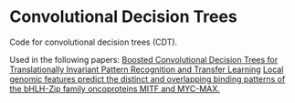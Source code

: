 # Convolutional Decision Trees

Code for convolutional decision trees (CDT).

Used in the following papers:
[Boosted Convolutional Decision Trees for Translationally Invariant Pattern Recognition and Transfer Learning](http://www.ccsenet.org/journal/index.php/ijsp/article/view/0/38163)
[Local genomic features predict the distinct and overlapping binding patterns of the bHLH-Zip family oncoproteins MITF and MYC-MAX.](https://www.ncbi.nlm.nih.gov/pubmed/30548162)
